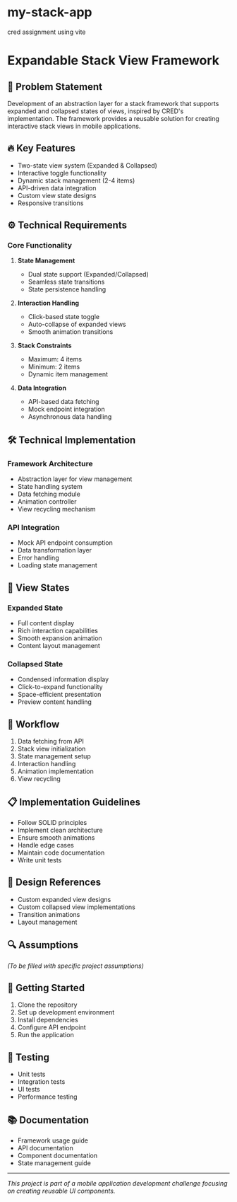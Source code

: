 # my-stack-app
 cred assignment using vite
# Expandable Stack View Framework

## 🎯 Problem Statement
Development of an abstraction layer for a stack framework that supports expanded and collapsed states of views, inspired by CRED's implementation. The framework provides a reusable solution for creating interactive stack views in mobile applications.

## 🔥 Key Features
- Two-state view system (Expanded & Collapsed)
- Interactive toggle functionality
- Dynamic stack management (2-4 items)
- API-driven data integration
- Custom view state designs
- Responsive transitions

## ⚙️ Technical Requirements
### Core Functionality
1. **State Management**
   - Dual state support (Expanded/Collapsed)
   - Seamless state transitions
   - State persistence handling

2. **Interaction Handling**
   - Click-based state toggle
   - Auto-collapse of expanded views
   - Smooth animation transitions

3. **Stack Constraints**
   - Maximum: 4 items
   - Minimum: 2 items
   - Dynamic item management

4. **Data Integration**
   - API-based data fetching
   - Mock endpoint integration
   - Asynchronous data handling

## 🛠️ Technical Implementation
### Framework Architecture
- Abstraction layer for view management
- State handling system
- Data fetching module
- Animation controller
- View recycling mechanism

### API Integration
- Mock API endpoint consumption
- Data transformation layer
- Error handling
- Loading state management

## 📱 View States
### Expanded State
- Full content display
- Rich interaction capabilities
- Smooth expansion animation
- Content layout management

### Collapsed State
- Condensed information display
- Click-to-expand functionality
- Space-efficient presentation
- Preview content handling

## 🔄 Workflow
1. Data fetching from API
2. Stack view initialization
3. State management setup
4. Interaction handling
5. Animation implementation
6. View recycling

## 📋 Implementation Guidelines
- Follow SOLID principles
- Implement clean architecture
- Ensure smooth animations
- Handle edge cases
- Maintain code documentation
- Write unit tests

## 🎨 Design References
- Custom expanded view designs
- Custom collapsed view implementations
- Transition animations
- Layout management

## 🔍 Assumptions
*(To be filled with specific project assumptions)*

## 🚀 Getting Started
1. Clone the repository
2. Set up development environment
3. Install dependencies
4. Configure API endpoint
5. Run the application

## 🧪 Testing
- Unit tests
- Integration tests
- UI tests
- Performance testing

## 📚 Documentation
- Framework usage guide
- API documentation
- Component documentation
- State management guide

---

*This project is part of a mobile application development challenge focusing on creating reusable UI components.*
